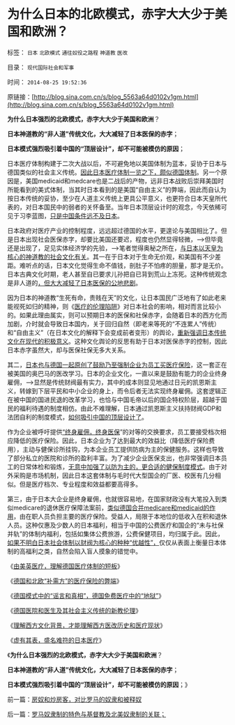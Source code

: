 # 为什么日本的北欧模式，赤字大大少于美国和欧洲？

标签： `日本` `北欧模式` `通往奴役之路程` `神道教` `医改` 

目录： `现代国际社会和军事`

时间： `2014-08-25 19:52:36`

原链接：[http://blog.sina.com.cn/s/blog_5563a64d0102v1gm.html](http://blog.sina.com.cn/s/blog_5563a64d0102v1gm.html)

**为什么日本强烈的北欧模式，赤字大大少于美国和欧洲**？

**日本神道教的“非人道”传统文化，大大减轻了日本医保的赤字**；

**日本模式强烈吸引着中国的“顶层设计”，却不可能被模仿的原因**；

日本医疗体制构建于二次大战以后，不可避免地以美国体制为蓝本，妥协于日本与德国类似的社会主义传统。[因此日本医疗体制一览之下，颇似德国体制](http://blog.sina.com.cn/s/blog_5563a64d0102v0q8.html)。另一个原因是，美国medicaid和medcare也是二战后的产物，远非日本战败后崇拜美国时所能看到的美式体制，当其时日本看到的是美国“自由主义”的弊端，因此而自认为按日本传统的妥协，至少在人道主义传统上更具公平意义，也更符合日本天皇所代表的，对日本国民中的弱者的关怀备至。当年日本顶层设计时的观念，今天依稀可见于习李蓝图，[只是中国条件远不及日本](http://blog.sina.com.cn/s/blog_5563a64d0102uwwq.html)。

日本政府对医疗产业的控制程度，远远超过德国的水平，更遑论与美国相比了。但是日本出现社会医保赤字，却要比美国还要迟，程度也仍然显得轻微，——>但毕竟还是出现了，足见实体经济学的先验，——>笔者觉得奥秘之所在，[与日本以天皇为核心的神道教的社会文化有关](http://blog.sina.com.cn/s/blog_5563a64d0102ehds.html)。其一在于日本对于生命无价观，和美国有不少差距。难听点的话，日本文化觉得生命不值钱，剖肚子不怕疼的胆量，那才是无价。日本古典文化时期，老人甚至自已要求儿孙把自已背到荒山上冻死。这种传统观念是非人道的[，但大大减轻了日本医保的公地悲剧](../../../2011/6/11/美国医保医疗医药市场管制造成垄断和高价.md)。

因为日本的神道教“生死有命，贵贱在天”的文化，让日本国民广泛地有了如此老来能视死如归的精神，则《[医疗的伦理陷阱](../../../2010/7/16/生命无价是乌托邦，令中国医患三方精疲力竭怨气冲天.md)》对日本社会的影响，相对而言比较小的。如果此理由属实，则可以预期日本的医保和社保赤字，会随着日本的西方化而加剧，介时就会导致日本国内，关于回归自然（即老来等死的“不连累人”传统）和“自由主义”（在日本文化的解释下会变成前者变形）的舆论，[重新强调日本传统文化在现代的积极意义](../../../2013/12/15/基督教lost“教会至上”，日本仍然万世一系，两者的共同原因；.md)。这种文化舆论的反思有助于日本对医保赤字的控制，因此日本赤字虽然大，却与医保社保无多大关系。

其二，[日本也与德国一起原创了鼓励乃至强制企业为员工买医疗保险](http://blog.sina.com.cn/s/blog_5563a64d0102v06r.html)，这一套正在被美国的奥巴马的医改学习。日本的企业文化，一直以来是鼓励有能力的企业终身雇佣，——>显然是传统财阀最有实力，其中的成本则显见地通过日元的凯恩斯主义，转嫁到下层平民和中小企业的身上，而令后者无法实现终身雇佣。这套逻辑正在被中国的国进民退的改革学习，也恰与中国毛帝以后的国企特权阶层，超越于国民的福利待遇的制度相仿。由此不难理解，日本通过凯恩斯主义扶持财阀GDP和法团自利的制度模式，[如何吸引中国的顶层设计了](../../../2012/4/9/日本模式是看上去成功的失败.md)。

作为企业被呼吁提供[“终身雇佣，终身医保](../../../2012/4/16/日本株式会社，终身雇佣和中小企业的真相.md)”的对等的交换要求，员工要接受档次相应降低的医疗保险。因此，日本企业为了达到最大的效益比（降低医疗保险费用），主动与健保诊所挂钩，为本企业员工提供防病为主的保健服务。这样也导致了部分私立的医院和诊所的盈利丰富。为了减少企业医保支出，也非常强调日本员工的日常体检和锻炼，[无意中加强了以防为主的，更合适的健保制度模式](../../../2010/7/14/大历史观之分类调查；循证医学“早诊早治省钱”是科幻.md)。由于对外采购是市场机制，因此日本这套体制与毛时代大型国企的厂医、校医有几分相似。但是医疗档次、专业程度和效益都要高得多。

第三，由于日本大企业是终身雇佣，也就很容易地，在国家财政没有大笔投入到类似medicare的退休医疗保障法案前，[类似德国合并medicare和medicaid的作用](http://blog.sina.com.cn/s/blog_5563a64d0102uzw1.html)，由在职人员负担主要的医疗保险。受益人，局限于本地位的低收入在积和退休人员。这种仅惠及少数人的日本福利，相当于中国的公费医疗和国企的“未与社保并轨”的体制内福利，包括如集体公费旅游，公费保健项目，均归属于此。因此，[如果不明白日本社会体制以财阀为核心的种种“优越性”，](http://blog.sina.com.cn/s/blog_5563a64d0102uy2v.html)仅仅从表面上衡量日本体制的高福利之类，自然会陷入盲人摸象的错觉中。

《[由美英医疗，理解德国医疗体制的短板](../../../2014/8/13/由美英医疗，理解德国医疗体制的短板.md)》

《[德国和北欧“补需方”的医疗保险的弊端](../../../2014/8/14/德国和北欧“补需方”的医疗保险的弊端.md)》

《[德国模式中的“谣言和真相”，德国免费医疗中的“地狱”](../../../2014/8/15/德国模式中的“谣言和真相”，德国免费医疗中的“地狱”；.md)》

《[德国医院和医生及其社会主义传统的新教伦理](http://blog.sina.com.cn/s/blog_5563a64d0102v0l4.html)》

《[理解西方文化背景，才能理解西方医改历史和医疗现状](http://blog.sina.com.cn/s/blog_5563a64d0102v0nb.html)》

《[虚有其表，盛名难符的日本医疗](http://blog.sina.com.cn/s/blog_5563a64d0102v0q8.html)》

《**为什么日本强烈的北欧模式，赤字大大少于美国和欧洲**？

**日本神道教的“非人道”传统文化，大大减轻了日本医保的赤字**；

**日本模式强烈吸引着中国的“顶层设计”，却不可能被模仿的原因**；》



前一篇：[房奴和炒房客，对比罗马的奴隶和被释奴](http://blog.sina.com.cn/s/blog_5563a64d0102v0qb.html)

后一篇：[罗马奴隶制的特色与基督教及北美奴隶制的关联；](http://blog.sina.com.cn/s/blog_5563a64d0102v1gn.html)